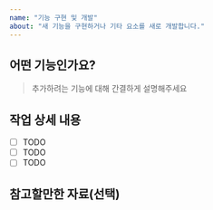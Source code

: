 ```yaml
---
name: "기능 구현 및 개발"
about: "새 기능을 구현하거나 기타 요소를 새로 개발합니다."
---
```


## 어떤 기능인가요?

> 추가하려는 기능에 대해 간결하게 설명해주세요

## 작업 상세 내용

- [ ] TODO
- [ ] TODO
- [ ] TODO

## 참고할만한 자료(선택)
